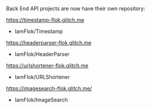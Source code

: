 Back End API projects are now have their own repository:

https://timestamp-flok.glitch.me
- IamFlok/Timestamp

https://headerparser-flok.glitch.me
- IamFlok/HeaderParser

https://urlshortener-flok.glitch.me
- IamFlok/URLShortener

https://imagesearch-flok.glitch.me/
- IamFlok/ImageSearch
